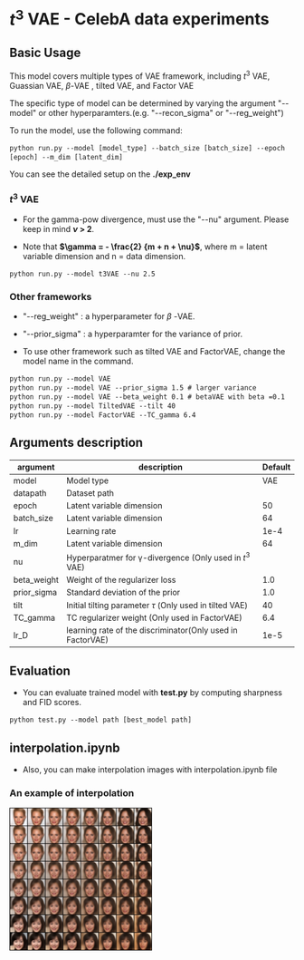 # $t^3$ VAE - CelebA data experiments

## Basic Usage

This model covers multiple types of VAE framework, including $t^3$ VAE, Guassian VAE, $\beta$-VAE , tilted VAE, and Factor VAE

The specific type of model can be determined by varying the argument "--model" or other hyperparamters.(e.g. "--recon_sigma" or "--reg_weight")

To run the model, use the following command:

```
python run.py --model [model_type] --batch_size [batch_size] --epoch [epoch] --m_dim [latent_dim]
```

You can see the detailed setup on the **./exp_env** 

### $t^3$ VAE

- For the gamma-pow divergence, must use the "--nu" argument. Please keep in mind **$\nu$ > 2**.

- Note that **$\gamma = - \frac{2} {m + n + \nu}$**, where m = latent variable dimension and n = data dimension.

```
python run.py --model t3VAE --nu 2.5
```

### Other frameworks

- "--reg_weight" : a hyperparameter for $\beta$ -VAE.

- "--prior_sigma" : a hyperparamter for the variance of prior. 

- To use other framework such as tilted VAE and FactorVAE, change the model name in the command. 

```
python run.py --model VAE
python run.py --model VAE --prior_sigma 1.5 # larger variance
python run.py --model VAE --beta_weight 0.1 # betaVAE with beta =0.1
python run.py --model TiltedVAE --tilt 40
python run.py --model FactorVAE --TC_gamma 6.4
```

## Arguments description

|argument|description|Default|
|------|---|---|
|model|Model type|VAE|
|datapath|Dataset path||
|epoch|Latent variable dimension|50|
|batch_size|Latent variable dimension|64|
|lr|Learning rate|1e-4|
|m_dim|Latent variable dimension|64|
|nu|Hyperparatmer for γ-divergence (Only used in $t^3$ VAE)||
|beta_weight|Weight of the regularizer loss| 1.0|
|prior_sigma|Standard deviation of the prior| 1.0|
|tilt|Initial tilting parameter $\tau$ (Only used in tilted VAE)| 40|
|TC_gamma|TC regularizer weight (Only used in FactorVAE)| 6.4|
|lr_D|learning rate of the discriminator(Only used in FactorVAE)| 1e-5|


## Evaluation

- You can evaluate trained model with **test.py** by computing sharpness and FID scores.

```
python test.py --model path [best_model path]
```

## interpolation.ipynb

- Also, you can make interpolation images with interpolation.ipynb file

### An example of interpolation

<img src=./INTERPOL_TEST_example.png width="50%" height="50%">
